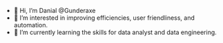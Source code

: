 - 👋 Hi, I’m Danial @Gunderaxe
- 👀 I’m interested in improving efficiencies, user friendliness, and automation.
- 🌱 I’m currently learning the skills for data analyst and data engineering.
